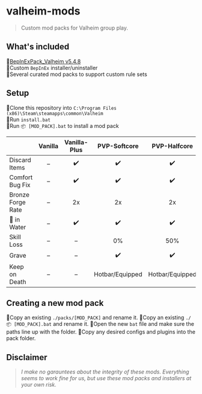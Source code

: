 # valheim-mods
> Custom mod packs for Valheim group play.

## What's included
🔸[BepInExPack_Valheim v5.4.8](https://valheim.thunderstore.io/package/denikson/BepInExPack_Valheim/)  
🔸Custom `BepInEx` installer/uninstaller  
🔸Several curated mod packs to support custom rule sets  

## Setup
🔸Clone this repository into `C:\Program Files (x86)\Steam\steamapps\common\Valheim`  
🔸Run `install.bat`  
🔸Run `📦 [MOD_PACK].bat` to install a mod pack  

|                   | Vanilla | Vanilla-Plus |  PVP-Softcore   |  PVP-Halfcore   | PVE-Halfcore |
| :---------------- | :-----: | :----------: | :-------------: | :-------------: | :----------: |
| Discard Items     |    –    |      ✔️       |        ✔️        |        ✔️        |      ✔️       |
| Comfort Bug Fix   |    –    |      ✔️       |        ✔️        |        ✔️        |      ✔️       |
| Bronze Forge Rate |    –    |      2x      |       2x        |       2x        |      2x      |
| 👷 in Water        |    –    |      ✔️       |        ✔️        |        ✔️        |      ✔️       |
| Skill Loss        |    –    |      –       |       0%        |       50%       |     50%      |
| Grave             |    –    |      –       |        ✔️        |        ✔️        |      ❌       |
| Keep on Death     |    –    |      –       | Hotbar/Equipped | Hotbar/Equipped |      ❌       |

## Creating a new mod pack
🔸Copy an existing `./packs/[MOD_PACK]` and rename it.
🔸Copy an existing `./📦 [MOD_PACK].bat` and rename it.
🔸Open the new `bat` file and make sure the paths line up with the folder.
🔸Copy any desired configs and plugins into the pack folder.

## Disclaimer
> *I make no garauntees about the integrity of these mods. Everything seems to work fine for us, but use these mod packs and installers at your own risk.*
